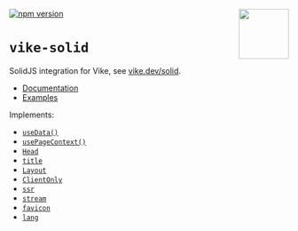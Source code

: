 [<img src="https://vike.dev/vike-readme.svg" align="right" height="90">](https://vike.dev)
[![npm version](https://img.shields.io/npm/v/vike-solid)](https://www.npmjs.com/package/vike-solid)

# `vike-solid`

SolidJS integration for Vike, see [vike.dev/solid](https://vike.dev/solid).

- [Documentation](https://vike.dev)
- [Examples](https://github.com/vikejs/vike-solid/tree/main/examples)

Implements:

- [`useData()`](https://vike.dev/useData)
- [`usePageContext()`](https://vike.dev/usePageContext)
- [`Head`](https://vike.dev/head)
- [`title`](https://vike.dev/head)
- [`Layout`](https://vike.dev/Layout)
- [`ClientOnly`](https://vike.dev/ClientOnly)
- [`ssr`](https://vike.dev/ssr)
- [`stream`](https://vike.dev/stream)
- [`favicon`](https://vike.dev/head)
- [`lang`](https://vike.dev/lang)
